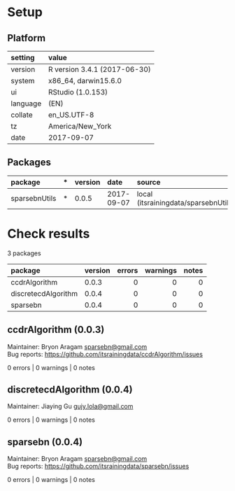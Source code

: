 # Setup

## Platform

|setting  |value                        |
|:--------|:----------------------------|
|version  |R version 3.4.1 (2017-06-30) |
|system   |x86_64, darwin15.6.0         |
|ui       |RStudio (1.0.153)            |
|language |(EN)                         |
|collate  |en_US.UTF-8                  |
|tz       |America/New_York             |
|date     |2017-09-07                   |

## Packages

|package       |*  |version |date       |source                                  |
|:-------------|:--|:-------|:----------|:---------------------------------------|
|sparsebnUtils |*  |0.0.5   |2017-09-07 |local (itsrainingdata/sparsebnUtils@NA) |

# Check results

3 packages

|package             |version | errors| warnings| notes|
|:-------------------|:-------|------:|--------:|-----:|
|ccdrAlgorithm       |0.0.3   |      0|        0|     0|
|discretecdAlgorithm |0.0.4   |      0|        0|     0|
|sparsebn            |0.0.4   |      0|        0|     0|

## ccdrAlgorithm (0.0.3)
Maintainer: Bryon Aragam <sparsebn@gmail.com>  
Bug reports: https://github.com/itsrainingdata/ccdrAlgorithm/issues

0 errors | 0 warnings | 0 notes

## discretecdAlgorithm (0.0.4)
Maintainer: Jiaying Gu <gujy.lola@gmail.com>

0 errors | 0 warnings | 0 notes

## sparsebn (0.0.4)
Maintainer: Bryon Aragam <sparsebn@gmail.com>  
Bug reports: https://github.com/itsrainingdata/sparsebn/issues

0 errors | 0 warnings | 0 notes

